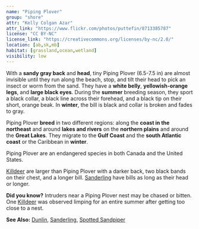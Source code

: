 ```yaml
---
name: "Piping Plover"
group: "shore"
attr: "Kelly Colgan Azar"
attr_link: "https://www.flickr.com/photos/puttefin/8713385787"
license: "CC BY-NC"
license_link: "https://creativecommons.org/licenses/by-nc/2.0/"
location: [ab,sk,mb]
habitat: [grassland,ocean,wetland]
visibility: low
---
```

With a **sandy gray back** and **head**, tiny Piping Plover (6.5-7.5 in) are almost invisible until they run along the beach, stop, and tilt their head to pick an insect or worm from the sand. They have a **white belly**, **yellowish-orange legs**, and **large black eyes**. During the **summer** breeding season, they sport a black collar, a black line across their forehead, and a black tip on their short, orange beak. In **winter**, the bill is black and collar is broken and fades to gray.

Piping Plover **breed** in two different regions: along the **coast in the northeast** and around **lakes and rivers** on the **northern plains** and around the **Great Lakes**. They migrate to the **Gulf Coast** and the **south Atlantic coast** or the Caribbean in **winter**.

Piping Plover are an endangered species in both Canada and the United States.

[Killdeer](/{{section}}/killdeer) are larger than Piping Plover with a darker back, two black bands on their chest, and a longer bill. [Sanderling](/{{section}}/sander)  have bills as long as their head or longer.

**Did you know?** Intruders near a Piping Plover nest may be chased or bitten. One [Killdeer](/{{section}}/killdeer) was observed limping for an entire summer after getting too close to a nest.

<!-- generated, do not edit -->
**See Also:**
[Dunlin](/{{section}}/dunlin),
[Sanderling](/{{section}}/sander),
[Spotted Sandpiper](/{{section}}/spotsand)
